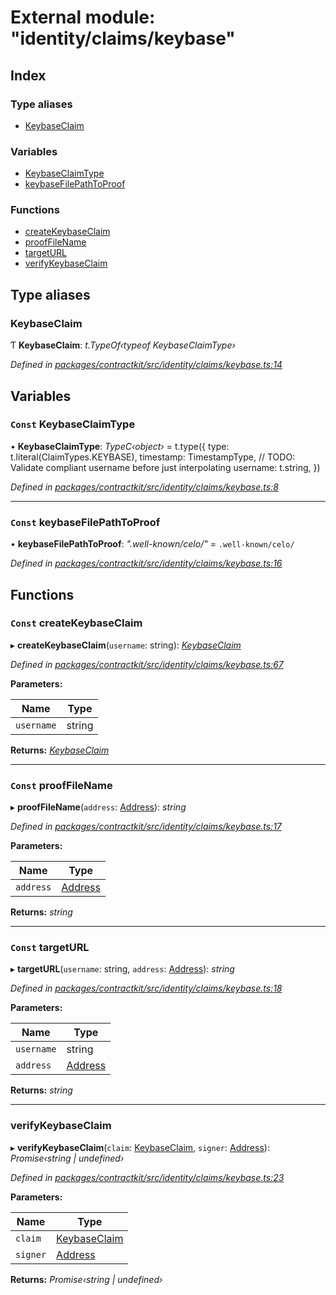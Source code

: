 # External module: "identity/claims/keybase"

## Index

### Type aliases

* [KeybaseClaim](_identity_claims_keybase_.md#keybaseclaim)

### Variables

* [KeybaseClaimType](_identity_claims_keybase_.md#const-keybaseclaimtype)
* [keybaseFilePathToProof](_identity_claims_keybase_.md#const-keybasefilepathtoproof)

### Functions

* [createKeybaseClaim](_identity_claims_keybase_.md#const-createkeybaseclaim)
* [proofFileName](_identity_claims_keybase_.md#const-prooffilename)
* [targetURL](_identity_claims_keybase_.md#const-targeturl)
* [verifyKeybaseClaim](_identity_claims_keybase_.md#verifykeybaseclaim)

## Type aliases

###  KeybaseClaim

Ƭ **KeybaseClaim**: *t.TypeOf‹typeof KeybaseClaimType›*

*Defined in [packages/contractkit/src/identity/claims/keybase.ts:14](https://github.com/celo-org/celo-monorepo/blob/06adf8b7a/packages/contractkit/src/identity/claims/keybase.ts#L14)*

## Variables

### `Const` KeybaseClaimType

• **KeybaseClaimType**: *TypeC‹object›* = t.type({
  type: t.literal(ClaimTypes.KEYBASE),
  timestamp: TimestampType,
  // TODO: Validate compliant username before just interpolating
  username: t.string,
})

*Defined in [packages/contractkit/src/identity/claims/keybase.ts:8](https://github.com/celo-org/celo-monorepo/blob/06adf8b7a/packages/contractkit/src/identity/claims/keybase.ts#L8)*

___

### `Const` keybaseFilePathToProof

• **keybaseFilePathToProof**: *".well-known/celo/"* = `.well-known/celo/`

*Defined in [packages/contractkit/src/identity/claims/keybase.ts:16](https://github.com/celo-org/celo-monorepo/blob/06adf8b7a/packages/contractkit/src/identity/claims/keybase.ts#L16)*

## Functions

### `Const` createKeybaseClaim

▸ **createKeybaseClaim**(`username`: string): *[KeybaseClaim](_identity_claims_keybase_.md#keybaseclaim)*

*Defined in [packages/contractkit/src/identity/claims/keybase.ts:67](https://github.com/celo-org/celo-monorepo/blob/06adf8b7a/packages/contractkit/src/identity/claims/keybase.ts#L67)*

**Parameters:**

Name | Type |
------ | ------ |
`username` | string |

**Returns:** *[KeybaseClaim](_identity_claims_keybase_.md#keybaseclaim)*

___

### `Const` proofFileName

▸ **proofFileName**(`address`: [Address](_base_.md#address)): *string*

*Defined in [packages/contractkit/src/identity/claims/keybase.ts:17](https://github.com/celo-org/celo-monorepo/blob/06adf8b7a/packages/contractkit/src/identity/claims/keybase.ts#L17)*

**Parameters:**

Name | Type |
------ | ------ |
`address` | [Address](_base_.md#address) |

**Returns:** *string*

___

### `Const` targetURL

▸ **targetURL**(`username`: string, `address`: [Address](_base_.md#address)): *string*

*Defined in [packages/contractkit/src/identity/claims/keybase.ts:18](https://github.com/celo-org/celo-monorepo/blob/06adf8b7a/packages/contractkit/src/identity/claims/keybase.ts#L18)*

**Parameters:**

Name | Type |
------ | ------ |
`username` | string |
`address` | [Address](_base_.md#address) |

**Returns:** *string*

___

###  verifyKeybaseClaim

▸ **verifyKeybaseClaim**(`claim`: [KeybaseClaim](_identity_claims_keybase_.md#keybaseclaim), `signer`: [Address](_base_.md#address)): *Promise‹string | undefined›*

*Defined in [packages/contractkit/src/identity/claims/keybase.ts:23](https://github.com/celo-org/celo-monorepo/blob/06adf8b7a/packages/contractkit/src/identity/claims/keybase.ts#L23)*

**Parameters:**

Name | Type |
------ | ------ |
`claim` | [KeybaseClaim](_identity_claims_keybase_.md#keybaseclaim) |
`signer` | [Address](_base_.md#address) |

**Returns:** *Promise‹string | undefined›*
